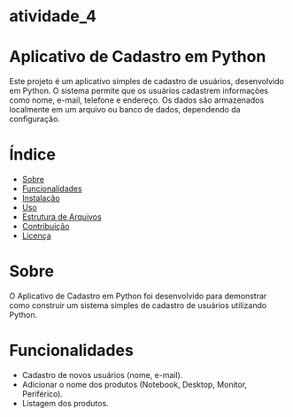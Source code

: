 ﻿# atividade_4

# Aplicativo de Cadastro em Python

Este projeto é um aplicativo simples de cadastro de usuários, desenvolvido em Python. O sistema permite que os usuários cadastrem informações como nome, e-mail, telefone e endereço. Os dados são armazenados localmente em um arquivo ou banco de dados, dependendo da configuração.

# Índice

- [Sobre](#sobre)
- [Funcionalidades](#funcionalidades)
- [Instalação](#instalação)
- [Uso](#uso)
- [Estrutura de Arquivos](#estrutura-de-arquivos)
- [Contribuição](#contribuição)
- [Licença](#licença)

# Sobre

O Aplicativo de Cadastro em Python foi desenvolvido para demonstrar como construir um sistema simples de cadastro de usuários utilizando Python.

# Funcionalidades

- Cadastro de novos usuários (nome, e-mail).
- Adicionar o nome dos produtos (Notebook, Desktop, Monitor, Periférico).
- Listagem dos produtos.
  
